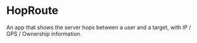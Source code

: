 # HopRoute
An app that shows the server hops between a user and a target, with IP / GPS / Ownership information.
